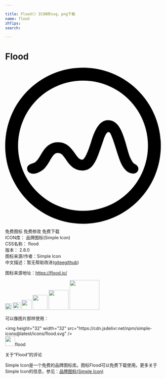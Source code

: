 ```yaml
---

title: Flood() ICON转svg、png下载
name: flood
zhTips: 
search: 

---
```


# Flood  <small style="font-size: 60%;font-weight: 100"></small>

<div id="svg" class="svg-wrap">
<svg role="img" xmlns="http://www.w3.org/2000/svg" viewBox="0 0 24 24"><title>Flood icon</title><path d="M19.683 16.283c-1.233-.066-1.85-1.533-2.15-2.433-.266-.767-.666-2.117-.966-2.933-.35-.95-.45-1.017-.65-1.017-.417 0-.734 1.183-1.05 2.067-.667 1.833-1.167 3.85-2.934 3.85-1.533 0-2.216-1.184-2.7-1.884-.45-.666-.716-.816-1.133-.816-.533 0-.783.466-1.267 1.283-.283.467-.6.95-.966 1.267-.1.083-.934.733-1.717.633-.45-.067-.767-.333-.767-.783 0-.617.684-.734 1.067-.884.333-.116.733-.716.933-1.05.534-.916 1.217-2.116 2.75-2.116 1.35 0 2 .866 2.5 1.55.45.616.717 1.116 1.234 1.133.433.017 1.033-1.617 1.383-2.75.533-1.733 1.233-3.333 2.633-3.333 1.884 0 2.434 2.633 3.017 4.65.083.3.283.933.333 1.016.267.567.484.934.717 1.05.267.15.7.434.567.934-.084.383-.434.583-.834.566zm-15.366-1.6c.016 0 .016 0 0 0 .016 0 .016 0 0 0zM12 0C5.367 0 0 5.367 0 12s5.367 12 12 12 12-5.367 12-12S18.633 0 12 0zm0 22.017A10.015 10.015 0 011.983 12 10.015 10.015 0 0112 1.983 10.015 10.015 0 0122.017 12 10.015 10.015 0 0112 22.017Z"/></svg>
</div>
<detail full-name='flood'></detail>

<div class="detail-page">
<p>
<span><span class="badge-success badge">免费图标</span> <span class="badge-success badge">免费修改</span>  <span class="badge-success badge">免费下载</span> </span>
<br/>
<span>
ICON库：
<span class="badge-secondary badge">品牌图标(Simple Icon)</span> 
</span>
<br/>
<span>
CSS名称：
<span class="badge-secondary badge">flood</span> 
</span>

<br/>
<span>
版本：
<span class="badge-secondary badge">2.8.0</span> 
</span>
<br/>
<span>图标来源/作者：<span class="badge-light badge">Simple Icon</span></span> 
<br/>
<span class="zh-detail">中文描述：暂无<span class="help-link"><span>帮助改进</span>(<a href="https://gitee.com/liuwave/icon-helper/edit/master/json/brands/flood.json" target="_blank" rel="noopener noreferrer">gitee</a><a href="https://github.com/liuwave/icon-helper/edit/master/json/brands/flood.json" target="_blank" rel="noopener noreferrer">github</a></span>)</span><br/>
</p>
</div><div class="description description alert alert-light"><p>图标来源地址：<a href="https://flood.io/" target="_blank" rel="noopener noreferrer">https://flood.io/</a></p></div>
<div class="alert alert-dark">
<img height="21" width="21" src="https://cdn.jsdelivr.net/npm/simple-icons@latest/icons/flood.svg" />
<img height="24" width="24" src="https://cdn.jsdelivr.net/npm/simple-icons@latest/icons/flood.svg" />
<img height="32" width="32" src="https://cdn.jsdelivr.net/npm/simple-icons@latest/icons/flood.svg" />
<img height="48" width="48" src="https://cdn.jsdelivr.net/npm/simple-icons@latest/icons/flood.svg" />
<img height="64" width="64" src="https://cdn.jsdelivr.net/npm/simple-icons@latest/icons/flood.svg" />
<img height="96" width="96" src="https://cdn.jsdelivr.net/npm/simple-icons@latest/icons/flood.svg" />

</div>
<div>
  <p>可以像图片那样使用：    
  </p>
  <div class="alert alert-primary" style="font-size: 14px">
    &lt;img height="32" width="32" src="https://cdn.jsdelivr.net/npm/simple-icons@latest/icons/flood.svg" /&gt;
    <copy-btn content='<img height="32" width="32" src="https://cdn.jsdelivr.net/npm/simple-icons@latest/icons/flood.svg" />'></copy-btn>
  </div>
  <div class="alert alert-secondary">
    <img height="32" width="32" src="https://cdn.jsdelivr.net/npm/simple-icons@latest/icons/flood.svg" />flood
    <copy-btn content="flood" btn-title="复制图标名称"></copy-btn>
  </div>
</div>

<Vssue title="关于“Flood”的评论" >关于“Flood”的评论</Vssue>


<div><p>Simple Icon是一个免费的品牌图标库。图标Flood可以免费下载使用。更多关于  Simple Icon的信息，参见：<a target="_blank" href="https://iconhelper.cn/brands.html">品牌图标(Simple Icon)</a>
</p></div>

